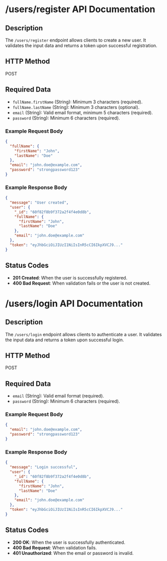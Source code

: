 # /users/register API Documentation

## Description
The `/users/register` endpoint allows clients to create a new user. It validates the input data and returns a token upon successful registration.

## HTTP Method
POST

## Required Data
- `fullName.firstName` (String): Minimum 3 characters (required).
- `fullName.lastName` (String): Minimum 3 characters (optional).
- `email` (String): Valid email format, minimum 5 characters (required).
- `password` (String): Minimum 6 characters (required).

### Example Request Body
```json
{
  "fullName": {
    "firstName": "John",
    "lastName": "Doe"
  },
  "email": "john.doe@example.com",
  "password": "strongpassword123"
}
```

### Example Response Body
```json
{
  "message": "User created",
  "user": {
    "_id": "60f82f8b9f372a2f4f4e0d8b",
    "fullName": {
      "firstName": "John",
      "lastName": "Doe"
    },
    "email": "john.doe@example.com"
  },
  "token": "eyJhbGciOiJIUzI1NiIsInR5cCI6IkpXVCJ9..."
}
```

## Status Codes
- **201 Created**: When the user is successfully registered.
- **400 Bad Request**: When validation fails or the user is not created.

# /users/login API Documentation

## Description
The `/users/login` endpoint allows clients to authenticate a user. It validates the input data and returns a token upon successful login.

## HTTP Method
POST

## Required Data
- `email` (String): Valid email format (required).
- `password` (String): Minimum 6 characters (required).

### Example Request Body
```json
{
  "email": "john.doe@example.com",
  "password": "strongpassword123"
}
```

### Example Response Body
```json
{
  "message": "Login successful",
  "user": {
    "_id": "60f82f8b9f372a2f4f4e0d8b",
    "fullName": {
      "firstName": "John",
      "lastName": "Doe"
    },
    "email": "john.doe@example.com"
  },
  "token": "eyJhbGciOiJIUzI1NiIsInR5cCI6IkpXVCJ9..."
}
```

## Status Codes
- **200 OK**: When the user is successfully authenticated.
- **400 Bad Request**: When validation fails.
- **401 Unauthorized**: When the email or password is invalid.